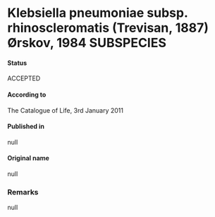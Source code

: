 # Klebsiella pneumoniae subsp. rhinoscleromatis (Trevisan, 1887) Ørskov, 1984 SUBSPECIES

#### Status
ACCEPTED

#### According to
The Catalogue of Life, 3rd January 2011

#### Published in
null

#### Original name
null

### Remarks
null